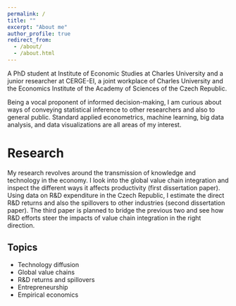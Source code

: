 ```yaml
---
permalink: /
title: ""
excerpt: "About me"
author_profile: true
redirect_from: 
  - /about/
  - /about.html
---
```


A PhD student at Institute of Economic Studies at Charles University and a junior researcher at CERGE-EI, a joint workplace of Charles University and the Economics Institute of the Academy of Sciences of the Czech Republic. 

Being a vocal proponent of informed decision-making, I am curious about ways of conveying statistical inference to other researchers and also to general public. Standard applied econometrics, machine learning, big data analysis, and data visualizations are all areas of my interest.

Research
======
My research revolves around the transmission of knowledge and technology in the economy. I look into the global value chain integration and inspect the different ways it affects productivity (first dissertation paper). Using data on R&D expenditure in the Czech Republic, I estimate the direct R&D returns and also the spillovers to other industries (second dissertation paper). The third paper is planned to bridge the previous two and see how R&D efforts steer the impacts of value chain integration in the right direction.

Topics
------
- Technology diffusion
- Global value chains
- R&D returns and spillovers
- Entrepreneurship
- Empirical economics

